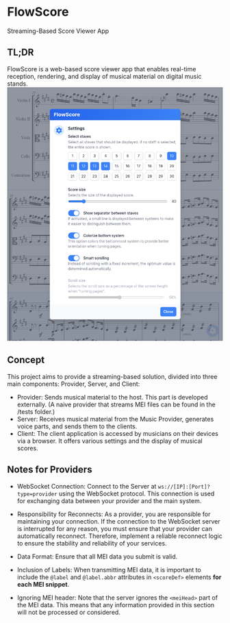 # FlowScore
Streaming-Based Score Viewer App


## TL;DR
FlowScore is a web-based score viewer app that enables real-time reception, rendering, and display of musical material on digital music stands.
![Screenshot](.github/screenshot.png)

## Concept
This project aims to provide a streaming-based solution, divided into three main components: Provider, Server, and Client:

- Provider: Sends musical material to the host. This part is developed externally. (A naive provider that streams MEI files can be found in the /tests folder.)
- Server: Receives musical material from the Music Provider, generates voice parts, and sends them to the clients.
- Client: The client application is accessed by musicians on their devices via a browser. It offers various settings and the display of musical scores.

## Notes for Providers
- WebSocket Connection: Connect to the Server at `ws://[IP]:[Port]?type=provider` using the WebSocket protocol. This connection is used for exchanging data between your provider and the main system.

- Responsibility for Reconnects: As a provider, you are responsible for maintaining your connection. If the connection to the WebSocket server is interrupted for any reason, you must ensure that your provider can automatically reconnect. Therefore, implement a reliable reconnect logic to ensure the stability and reliability of your services.

- Data Format: Ensure that all MEI data you submit is valid.

- Inclusion of Labels: When transmitting MEI data, it is important to include the `@label` and `@label.abbr` attributes in `<scoreDef>` elements **for each MEI snippet**.

- Ignoring MEI header: Note that the server ignores the `<meiHead>` part of the MEI data. This means that any information provided in this section will not be processed or considered.
